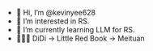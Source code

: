 - 👋 Hi, I’m @kevinyee628
- 👀 I’m interested in RS.
- 🌱 I’m currently learning LLM for RS.
- 👨🏻‍💻 DiDi -> Little Red Book -> Meituan

<!---
kevinyee628/kevinyee628 is a ✨ special ✨ repository because its `README.md` (this file) appears on your GitHub profile.
You can click the Preview link to take a look at your changes.
--->
